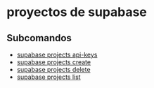 # proyectos de supabase

## Subcomandos

- [supabase projects api-keys](https://claude.ai/docs/reference/cli/supabase-projects-api-keys)
- [supabase projects create](https://claude.ai/docs/reference/cli/supabase-projects-create)
- [supabase projects delete](https://claude.ai/docs/reference/cli/supabase-projects-delete)
- [supabase projects list](https://claude.ai/docs/reference/cli/supabase-projects-list)